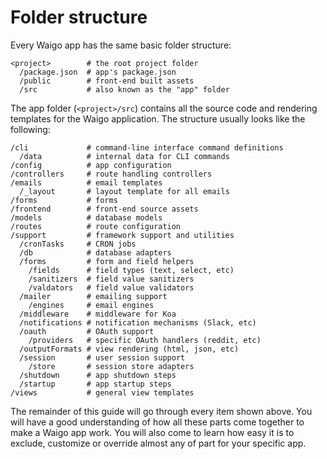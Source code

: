 # Folder structure

Every Waigo app has the same basic folder structure:

```
<project>        # the root project folder
  /package.json  # app's package.json
  /public        # front-end built assets
  /src           # also known as the "app" folder
```

The app folder (`<project>/src`) contains all the source code and rendering templates for the Waigo application. The structure usually looks like the following:

```
/cli             # command-line interface command definitions
  /data          # internal data for CLI commands
/config          # app configuration
/controllers     # route handling controllers
/emails          # email templates
  /_layout       # layout template for all emails
/forms           # forms
/frontend        # front-end source assets
/models          # database models
/routes          # route configuration
/support         # framework support and utilities
  /cronTasks     # CRON jobs
  /db            # database adapters
  /forms         # form and field helpers
    /fields      # field types (text, select, etc)
    /sanitizers  # field value sanitizers
    /valdators   # field value validators
  /mailer        # emailing support
    /engines     # email engines
  /middleware    # middleware for Koa
  /notifications # notification mechanisms (Slack, etc)
  /oauth         # OAuth support
    /providers   # specific OAuth handlers (reddit, etc)
  /outputFormats # view rendering (html, json, etc)
  /session       # user session support
    /store       # session store adapters
  /shutdown      # app shutdown steps
  /startup       # app startup steps
/views           # general view templates
```

The remainder of this guide will go through every item shown above. You will have a good understanding of how all these parts come together to make a Waigo app work. You will also come to learn how easy it is to exclude, customize or override almost any of part for your specific app.
